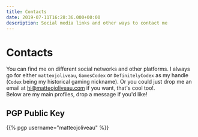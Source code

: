 ```yaml
---
title: Contacts
date: 2019-07-11T16:28:36.000+00:00
description: Social media links and other ways to contact me
---
```

<!-- markdownlint-disable single-h1-->
# Contacts

You can find me on different social networks and other platforms. I always go for either `matteojoliveau`, `GamesCodex` or `DefinitelyCodex` as my handle 
(`Codex` being my historical gaming nickname). Or you could just drop me an email at [hi@matteojoliveau.com](mailto://hi@matteojoliveau.com) if you want, that's cool too!.  
Below are my main profiles, drop a message if you'd like!

<div class="level">
    <div class="level-left">
        <a class="level-item" target="_blank" rel="noopener" href="mailto://hi@matteojoliveau.com">
            <span class="icon is-large">
              <i class="fas fa-envelope is-size-2" title="Matteo's Email"></i>
            </span>
        </a>
        <a class="level-item" target="_blank" rel="noopener" href="https://github.com/matteojoliveau">
            <span class="icon is-large">
              <i class="fab fa-github is-size-2" title="Matteo's GitHub Profile"></i>
            </span>
        </a>
        <a class="level-item" target="_blank" rel="me" href="https://fosstodon.org/@matteojoliveau">
            <span class="icon is-large">
              <i class="fab fa-mastodon is-size-2" title="Matteo's Mastodon Account"></i>
            </span>
        </a>
        <a class="level-item" target="_blank" rel="noopener" href="https://twitter.com/matteojoliveau">
            <span class="icon is-large">
              <i class="fab fa-twitter is-size-2" title="Matteo's Twitter Profile"></i>
            </span>
        </a>
        <a class="level-item" target="_blank" rel="noopener" href="https://dev.to/matteojoliveau">
            <span class="icon is-large">
              <i class="fab fa-dev is-size-2" title="Matteo's DEV Profile"></i>
            </span>
        </a>
        <a class="level-item" target="_blank" rel="noopener" href="https://twitch.tv/definitelycodex">
            <span class="icon is-large">
              <i class="fab fa-twitch is-size-2" title="definitelycodex's Twitch Channel"></i>
            </span>
        </a>
    </div>
</div>

## PGP Public Key

{{% pgp username="matteojoliveau" %}}
